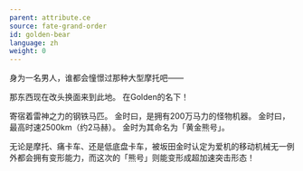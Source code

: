 ```yaml
---
parent: attribute.ce
source: fate-grand-order
id: golden-bear
language: zh
weight: 0
---
```


身为一名男人，谁都会憧憬过那种大型摩托吧——

那东西现在改头换面来到此地。
在Golden的名下！

寄宿着雷神之力的钢铁马匹。
金时曰，是拥有200万马力的怪物机器。
金时曰，最高时速2500km（约2马赫）。
金时为其命名为「黄金熊号」。

无论是摩托、痛卡车、还是低底盘卡车，被坂田金时认定为爱机的移动机械无一例外都会拥有变形能力，而这次的「熊号」则能变形成超加速突击形态！
